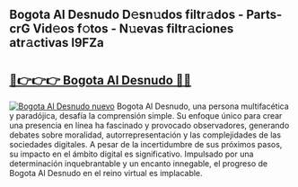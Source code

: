 ## Bogota Al Desnudo D𝚎sn𝚞dos filtr𝚊dos - Parts-crG Vid𝚎os f𝚘tos - N𝚞evas filtr𝚊ciones atr𝚊ctivas l9FZa

# <h2><a href="http://mb2i6h.tromn.icu/?c=Bogota+Al+Desnudo">🔗👉👉👉 Bogota Al Desnudo 🔗🔗</a></h2>

[![Bogota Al Desnudo nuevo](https://i.imgur.com/pEAQMta.gif)](http://mb2i6h.tromn.icu/?c=Bogota+Al+Desnudo)
Bogota Al Desnudo, una persona multifacética y paradójica, desafía la comprensión simple. Su enfoque único para crear una presencia en línea ha fascinado y provocado observadores, generando debates sobre moralidad, autorrepresentación y las complejidades de las sociedades digitales. A pesar de la incertidumbre de sus próximos pasos, su impacto en el ámbito digital es significativo. Impulsado por una determinación inquebrantable y un encanto innegable, el progreso de Bogota Al Desnudo en el reino virtual es implacable.
